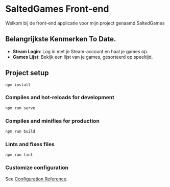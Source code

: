 # SaltedGames Front-end

Welkom bij de front-end applicatie voor mijn project genaamd SaltedGames
## Belangrijkste Kenmerken To Date.

- **Steam Login**: Log in met je Steam-account en haal je games op.
- **Games Lijst**: Bekijk een lijst van je games, gesorteerd op speeltijd.
## Project setup
```
npm install
```

### Compiles and hot-reloads for development
```
npm run serve
```

### Compiles and minifies for production
```
npm run build
```

### Lints and fixes files
```
npm run lint
```

### Customize configuration
See [Configuration Reference](https://cli.vuejs.org/config/).

